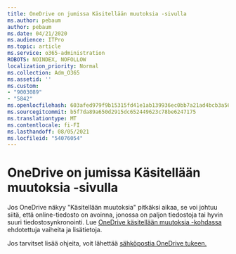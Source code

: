 ```yaml
---
title: OneDrive on jumissa Käsitellään muutoksia -sivulla
ms.author: pebaum
author: pebaum
ms.date: 04/21/2020
ms.audience: ITPro
ms.topic: article
ms.service: o365-administration
ROBOTS: NOINDEX, NOFOLLOW
localization_priority: Normal
ms.collection: Adm_O365
ms.assetid: ''
ms.custom:
- "9003089"
- "5842"
ms.openlocfilehash: 603afed979f9b15315fd41e1ab139936ec0bb7a21ad4bcb3a56279a104bc0267
ms.sourcegitcommit: b5f7da89a650d2915dc652449623c78be6247175
ms.translationtype: MT
ms.contentlocale: fi-FI
ms.lasthandoff: 08/05/2021
ms.locfileid: "54076054"
---
```

# <a name="onedrive-is-stuck-on-processing-changes"></a>OneDrive on jumissa Käsitellään muutoksia -sivulla

Jos OneDrive näkyy "Käsitellään muutoksia" pitkäksi aikaa, se voi johtuu siitä, että online-tiedosto on avoinna, jonossa on paljon tiedostoja tai hyvin suuri tiedostosynkronointi. Lue [OneDrive käsitellään muutoksia -kohdassa](https://support.office.com/article/onedrive-is-stuck-on-processing-changes-b386b813-9b66-4e47-8c4c-2b45533edccd) ehdotettuja vaiheita ja lisätietoja.

Jos tarvitset lisää ohjeita, voit lähettää [sähköpostia OneDrive tukeen.](https://go.microsoft.com/fwlink/p/?LinkId=528676)